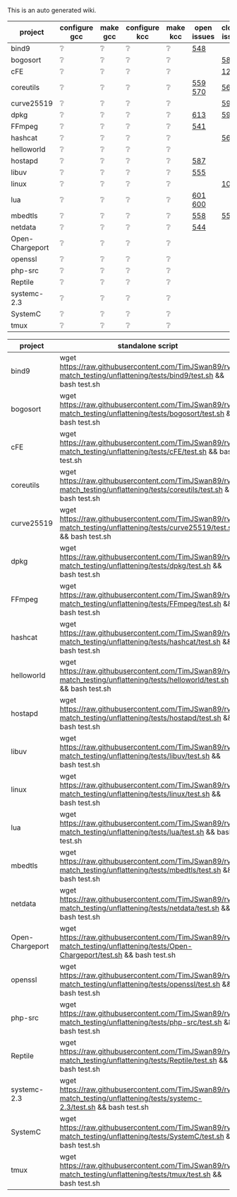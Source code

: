 This is an auto generated wiki.
  
| project | configure gcc | make gcc | configure kcc | make kcc | open issues | closed issues | 
| --- | --- | --- | --- | --- | --- | --- |
| bind9 | :grey_question: | :grey_question: | :grey_question: | :grey_question: | [548](https://github.com/runtimeverification/rv-match/issues/548)  |  |
| bogosort | :grey_question: | :grey_question: | :grey_question: | :grey_question: |  | [583](https://github.com/runtimeverification/rv-match/issues/583)  |
| cFE | :grey_question: | :grey_question: | :grey_question: | :grey_question: |  | [125](https://github.com/runtimeverification/rv-match/issues/125)  |
| coreutils | :grey_question: | :grey_question: | :grey_question: | :grey_question: | [559](https://github.com/runtimeverification/rv-match/issues/559) [570](https://github.com/runtimeverification/rv-match/issues/570)  | [561](https://github.com/runtimeverification/rv-match/issues/561)  |
| curve25519 | :grey_question: | :grey_question: | :grey_question: | :grey_question: |  | [590](https://github.com/runtimeverification/rv-match/issues/590)  |
| dpkg | :grey_question: | :grey_question: | :grey_question: | :grey_question: | [613](https://github.com/runtimeverification/rv-match/issues/613)  | [594](https://github.com/runtimeverification/rv-match/issues/594)  |
| FFmpeg | :grey_question: | :grey_question: | :grey_question: | :grey_question: | [541](https://github.com/runtimeverification/rv-match/issues/541)  |  |
| hashcat | :grey_question: | :grey_question: | :grey_question: | :grey_question: |  | [564](https://github.com/runtimeverification/rv-match/issues/564)  |
| helloworld | :grey_question: | :grey_question: | :grey_question: | :grey_question: |  |  |
| hostapd | :grey_question: | :grey_question: | :grey_question: | :grey_question: | [587](https://github.com/runtimeverification/rv-match/issues/587)  |  |
| libuv | :grey_question: | :grey_question: | :grey_question: | :grey_question: | [555](https://github.com/runtimeverification/rv-match/issues/555)  |  |
| linux | :grey_question: | :grey_question: | :grey_question: | :grey_question: |  | [10](https://github.com/runtimeverification/rv-match/issues/10)  |
| lua | :grey_question: | :grey_question: | :grey_question: | :grey_question: | [601](https://github.com/runtimeverification/rv-match/issues/601) [600](https://github.com/runtimeverification/rv-match/issues/600)  |  |
| mbedtls | :grey_question: | :grey_question: | :grey_question: | :grey_question: | [558](https://github.com/runtimeverification/rv-match/issues/558)  | [550](https://github.com/runtimeverification/rv-match/issues/550)  |
| netdata | :grey_question: | :grey_question: | :grey_question: | :grey_question: | [544](https://github.com/runtimeverification/rv-match/issues/544)  |  |
| Open-Chargeport | :grey_question: | :grey_question: | :grey_question: | :grey_question: |  |  |
| openssl | :grey_question: | :grey_question: | :grey_question: | :grey_question: |  |  |
| php-src | :grey_question: | :grey_question: | :grey_question: | :grey_question: |  |  |
| Reptile | :grey_question: | :grey_question: | :grey_question: | :grey_question: |  |  |
| systemc-2.3 | :grey_question: | :grey_question: | :grey_question: | :grey_question: |  |  |
| SystemC | :grey_question: | :grey_question: | :grey_question: | :grey_question: |  |  |
| tmux | :grey_question: | :grey_question: | :grey_question: | :grey_question: |  |  |
  
| project | standalone script |  
| --- | --- |  
| bind9 | wget https://raw.githubusercontent.com/TimJSwan89/rv-match_testing/unflattening/tests/bind9/test.sh && bash test.sh |
| bogosort | wget https://raw.githubusercontent.com/TimJSwan89/rv-match_testing/unflattening/tests/bogosort/test.sh && bash test.sh |
| cFE | wget https://raw.githubusercontent.com/TimJSwan89/rv-match_testing/unflattening/tests/cFE/test.sh && bash test.sh |
| coreutils | wget https://raw.githubusercontent.com/TimJSwan89/rv-match_testing/unflattening/tests/coreutils/test.sh && bash test.sh |
| curve25519 | wget https://raw.githubusercontent.com/TimJSwan89/rv-match_testing/unflattening/tests/curve25519/test.sh && bash test.sh |
| dpkg | wget https://raw.githubusercontent.com/TimJSwan89/rv-match_testing/unflattening/tests/dpkg/test.sh && bash test.sh |
| FFmpeg | wget https://raw.githubusercontent.com/TimJSwan89/rv-match_testing/unflattening/tests/FFmpeg/test.sh && bash test.sh |
| hashcat | wget https://raw.githubusercontent.com/TimJSwan89/rv-match_testing/unflattening/tests/hashcat/test.sh && bash test.sh |
| helloworld | wget https://raw.githubusercontent.com/TimJSwan89/rv-match_testing/unflattening/tests/helloworld/test.sh && bash test.sh |
| hostapd | wget https://raw.githubusercontent.com/TimJSwan89/rv-match_testing/unflattening/tests/hostapd/test.sh && bash test.sh |
| libuv | wget https://raw.githubusercontent.com/TimJSwan89/rv-match_testing/unflattening/tests/libuv/test.sh && bash test.sh |
| linux | wget https://raw.githubusercontent.com/TimJSwan89/rv-match_testing/unflattening/tests/linux/test.sh && bash test.sh |
| lua | wget https://raw.githubusercontent.com/TimJSwan89/rv-match_testing/unflattening/tests/lua/test.sh && bash test.sh |
| mbedtls | wget https://raw.githubusercontent.com/TimJSwan89/rv-match_testing/unflattening/tests/mbedtls/test.sh && bash test.sh |
| netdata | wget https://raw.githubusercontent.com/TimJSwan89/rv-match_testing/unflattening/tests/netdata/test.sh && bash test.sh |
| Open-Chargeport | wget https://raw.githubusercontent.com/TimJSwan89/rv-match_testing/unflattening/tests/Open-Chargeport/test.sh && bash test.sh |
| openssl | wget https://raw.githubusercontent.com/TimJSwan89/rv-match_testing/unflattening/tests/openssl/test.sh && bash test.sh |
| php-src | wget https://raw.githubusercontent.com/TimJSwan89/rv-match_testing/unflattening/tests/php-src/test.sh && bash test.sh |
| Reptile | wget https://raw.githubusercontent.com/TimJSwan89/rv-match_testing/unflattening/tests/Reptile/test.sh && bash test.sh |
| systemc-2.3 | wget https://raw.githubusercontent.com/TimJSwan89/rv-match_testing/unflattening/tests/systemc-2.3/test.sh && bash test.sh |
| SystemC | wget https://raw.githubusercontent.com/TimJSwan89/rv-match_testing/unflattening/tests/SystemC/test.sh && bash test.sh |
| tmux | wget https://raw.githubusercontent.com/TimJSwan89/rv-match_testing/unflattening/tests/tmux/test.sh && bash test.sh |
